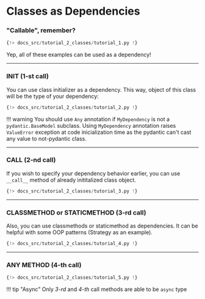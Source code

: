 # Classes as Dependencies

### "Callable", remember?

```python linenums="1"
{!> docs_src/tutorial_2_classes/tutorial_1.py !}
```

Yep, all of these examples can be used as a dependency!

---

### INIT (1-st call)

You can use class initializer as a dependency. This way, object of this class
will be the type of your dependency:

```python linenums="1" hl_lines="5-6 9"
{!> docs_src/tutorial_2_classes/tutorial_2.py !}
```

!!! warning
    You should use `Any` annotation if `MyDependency` is not a `pydantic.BaseModel` subclass.
    Using `MyDependency` annotation raises `ValueError` exception at code inicialization time as the pydantic
    can't cast any value to not-pydantic class.

---

### CALL (2-nd call)

If you wish to specify your dependency behavior earlier, you can use `__call__` method of
already inititalized class object.

```python linenums="1" hl_lines="7-8 11"
{!> docs_src/tutorial_2_classes/tutorial_3.py !}
```

---

### CLASSMETHOD or STATICMETHOD (3-rd call)

Also, you can use classmethods or staticmethod as dependencies.
It can be helpful with some OOP patterns (Strategy as an example).

```python linenums="1" hl_lines="4-6 9"
{!> docs_src/tutorial_2_classes/tutorial_4.py !}
```

---

### ANY METHOD (4-th call)

```python linenums="1" hl_lines="7-8 11"
{!> docs_src/tutorial_2_classes/tutorial_5.py !}
```


!!! tip "Async"
    Only *3-rd* and *4-th* call methods are able to be `async` type
